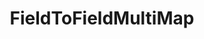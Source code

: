 ---
optionsClassName: FieldToFieldMultiMapOptions
optionsClassFullName: MigrationTools.Tools.FieldToFieldMultiMapOptions
configurationSamples:
- name: defaults
  order: 2
  description: 
  code: There are no defaults! Check the sample for options!
  sampleFor: MigrationTools.Tools.FieldToFieldMultiMapOptions
- name: sample
  order: 1
  description: 
  code: There is no sample, but you can check the classic below for a general feel.
  sampleFor: MigrationTools.Tools.FieldToFieldMultiMapOptions
- name: classic
  order: 3
  description: 
  code: >-
    {
      "$type": "FieldToFieldMultiMapOptions",
      "SourceToTargetMappings": null,
      "ApplyTo": []
    }
  sampleFor: MigrationTools.Tools.FieldToFieldMultiMapOptions
description: missing XML code comments
className: FieldToFieldMultiMap
typeName: FieldMaps
architecture: 
options:
- parameterName: ApplyTo
  type: List
  description: A list of Work Item Types that this Field Map will apply to. If the list is empty it will apply to all Work Item Types. You can use "*" to apply to all Work Item Types.
  defaultValue: missing XML code comments
- parameterName: SourceToTargetMappings
  type: Dictionary
  description: missing XML code comments
  defaultValue: missing XML code comments
status: missing XML code comments
processingTarget: missing XML code comments
classFile: ''
optionsClassFile: ''
notes:
  exists: false
  path: docs/Reference/FieldMaps/FieldToFieldMultiMap-notes.md
  markdown: ''

redirectFrom:
- /Reference/FieldMaps/FieldToFieldMultiMapOptions/
layout: reference
toc: true
permalink: /Reference/FieldMaps/FieldToFieldMultiMap/
title: FieldToFieldMultiMap
categories:
- FieldMaps
- 
topics:
- topic: notes
  path: docs/Reference/FieldMaps/FieldToFieldMultiMap-notes.md
  exists: false
  markdown: ''
- topic: introduction
  path: docs/Reference/FieldMaps/FieldToFieldMultiMap-introduction.md
  exists: false
  markdown: ''

---